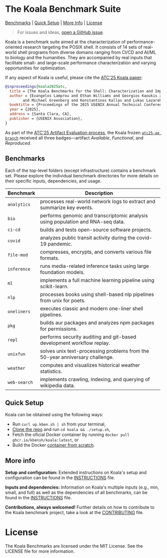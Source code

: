# The Koala Benchmark Suite
[Benchmarks](#benchmarks) | [Quick Setup](#quick-setup) | [More Info](#more-info) | [License](#license)

> For issues and ideas, [open a GitHub issue](https://github.com/binpash/benchmarks/issues/new/choose).

Koala is a benchmark suite aimed at the characterization of performance-oriented research targeting the POSIX shell.
It consists of 14 sets of real-world shell programs from diverse domains ranging from CI/CD and AI/ML to biology and the humanities. They are accompanied by real inputs that facilitate small- and large-scale performance characterization and varying opportunities for optimization.

If any aspect of Koala is useful, please cite the [ATC'25 Koala paper](https://www.usenix.org/conference/atc25/presentation/lamprou):
```bibtex
@inproceedings{koala2025atc,
  title = {The Koala Benchmarks for the Shell: Characterization and Implications},
  author = {Evangelos Lamprou and Ethan Williams and Georgios Kaoukis and Zhuoxuan Zhang
        and Michael Greenberg and Konstantinos Kallas and Lukas Lazarek and Nikos Vasilakis},
  booktitle = {Proceedings of the 2025 USENIX Annual Technical Conference (USENIX ATC '25)},
  year = {2025},
  address = {Santa Clara, CA},
  publisher = {USENIX Association},
}
```

As part of the [ATC'25 Artifact Evaluation process](https://www.usenix.org/conference/atc25/call-for-artifacts), the Koala frozen [`atc25-ae branch`](https://github.com/kbensh/koala/tree/atc25-ae) received all three badges—artifact *Available*, *Functional*, and *Reproduced*.

## Benchmarks

Each of the top-level folders (except infrastructure) contains a benchmark set.
Please explore the individual benchmark directories for more details on their specific inputs, dependencies, and usage.

| Benchmark   | Description                                                                 |
|-------------|-----------------------------------------------------------------------------|
| `analytics` | processes real-world network logs to extract and summarize key events.          |
| `bio`       | performs genomic and transcriptomic analysis using population and RNA-seq data. |
| `ci-cd`     | builds and tests open-source software projects.                             |
| `covid`     | analyzes public transit activity during the covid-19 pandemic.              |
| `file-mod`  | compresses, encrypts, and converts various file formats.                    |
| `inference` | runs media-related inference tasks using large foundation models.           |
| `ml`        | implements a full machine learning pipeline using scikit-learn.             |
| `nlp`       | processes books using shell-based nlp pipelines from unix for poets.        |
| `oneliners` | executes classic and modern one-liner shell pipelines.                      |
| `pkg`       | builds aur packages and analyzes npm packages for permissions.              |
| `repl`      | performs security auditing and git-based development workflow replay.       |
| `unixfun`   | solves unix text-processing problems from the 50-year anniversary challenge.|
| `weather`   | computes and visualizes historical weather statistics.                      |
| `web-search`| implements crawling, indexing, and querying of wikipedia data.              |

## Quick Setup

Koala can be obtained using the following ways:

* Run `curl up.kben.sh | sh` from your terminal,
* [Clone the repo](https://github.com/kbensh/koala) and run `cd koala && ./setup.sh`,
* Fetch the oficial Docker container by running `docker pull ghcr.io/kbensh/koala:latest`, or
* Build the Docker [container from scratch](#environment--setup-notes).

## More info

**Setup and configuration:** Extended instructions on Koala's setup and configuration can be found in the [INSTRUCTIONS](./INSTRUCTIONS.md) file.

**Inputs and dependencies:** Information on Koala's multiple inputs (e.g., min, small, and full)  as well as the dependencies of all benchmarks, can be found in the [INSTRUCTIONS](./INSTRUCTIONS.md) file.

**Contributions, always welcomed!** Further details on how to contribute to the Koala benchmark project, take a look at the [CONTRIBUTING](./CONTRIBUTING.md) file.

# License

The Koala Benchmarks are licensed under the MIT License. See the LICENSE file for more information.
